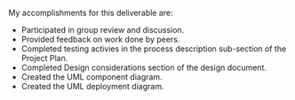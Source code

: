 My accomplishments for this deliverable are:

- Participated in group review and discussion.
- Provided feedback on work done by peers.
- Completed testing activies in the process description sub-section of the Project Plan.
- Completed Design considerations section of the design document.
- Created the UML component diagram.
- Created the UML deployment diagram.